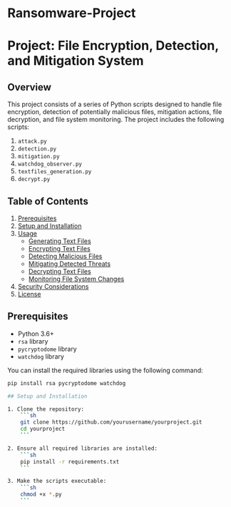 # Ransomware-Project

# Project: File Encryption, Detection, and Mitigation System

## Overview

This project consists of a series of Python scripts designed to handle file encryption, detection of potentially malicious files, mitigation actions, file decryption, and file system monitoring. The project includes the following scripts:

1. `attack.py`
2. `detection.py`
3. `mitigation.py`
4. `watchdog_observer.py`
5. `textfiles_generation.py`
6. `decrypt.py`

## Table of Contents

1. [Prerequisites](#prerequisites)
2. [Setup and Installation](#setup-and-installation)
3. [Usage](#usage)
    - [Generating Text Files](#generating-text-files)
    - [Encrypting Text Files](#encrypting-text-files)
    - [Detecting Malicious Files](#detecting-malicious-files)
    - [Mitigating Detected Threats](#mitigating-detected-threats)
    - [Decrypting Text Files](#decrypting-text-files)
    - [Monitoring File System Changes](#monitoring-file-system-changes)
4. [Security Considerations](#security-considerations)
5. [License](#license)

## Prerequisites

- Python 3.6+
- `rsa` library
- `pycryptodome` library
- `watchdog` library

You can install the required libraries using the following command:
```sh
pip install rsa pycryptodome watchdog

## Setup and Installation

1. Clone the repository:
    ```sh
    git clone https://github.com/yourusername/yourproject.git
    cd yourproject
    ```

2. Ensure all required libraries are installed:
    ```sh
    pip install -r requirements.txt
    ```

3. Make the scripts executable:
    ```sh
    chmod +x *.py
    ```

